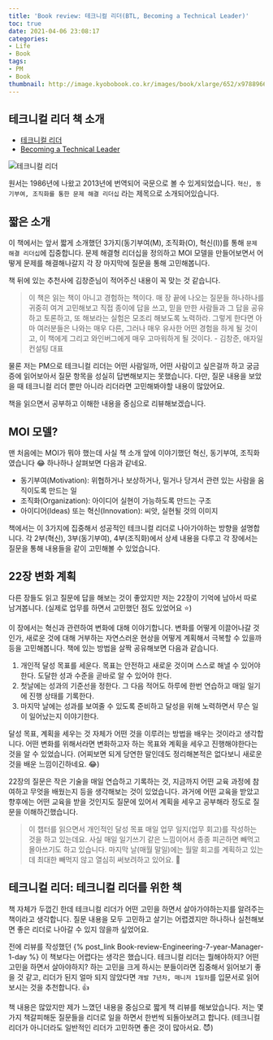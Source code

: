 ```yaml
---
title: 'Book review: 테크니컬 리더(BTL, Becoming a Technical Leader)'
toc: true
date: 2021-04-06 23:08:17
categories:
- Life
- Book
tags:
- PM
- Book
thumbnail: http://image.kyobobook.co.kr/images/book/xlarge/652/x9788966260652.jpg
---
```


## 테크니컬 리더 책 소개

- [테크니컬 리더](http://www.kyobobook.co.kr/product/detailViewKor.laf?mallGb=KOR&ejkGb=KOR&barcode=9788966260652#N)
- [Becoming a Technical Leader](https://www.amazon.com/Becoming-Technical-Leader-Problem-Solving-Approach/dp/0932633021)

![테크니컬 리더](http://image.kyobobook.co.kr/images/book/xlarge/652/x9788966260652.jpg)

원서는 1986년에 나왔고 2013년에 번역되어 국문으로 볼 수 있게되었습니다.
`혁신, 동기부여, 조직화를 통한 문제 해결 리더십` 라는 제목으로 소개되어있습니다.

## 짧은 소개

이 책에서는 앞서 짧게 소개했던 3가지(동기부여(M), 조직화(O), 혁신(I))를 통해 `문제 해결 리더십`에 집중합니다.
문제 해결형 리더십을 정의하고 MOI 모델을 만들어보면서 어떻게 문제를 해결해나갈지 각 장 마지막에 질문을 통해 고민해봅니다.

책 뒤에 있는 추천사에 김창준님이 적어주신 내용이 꼭 맞는 것 같습니다.

> 이 책은 읽는 책이 아니고 경험하는 책이다. 매 장 끝에 나오는 질문들 하나하나를 귀중히 여겨 고민해보고 직접 종이에 답을 쓰고, 믿을 만한 사람들과 그 답을 공유하고 토론하고, 또 해보라는 실험은 모조리 해보도록 노력하라.
> 그렇게 한다면 아마 여러분들은 나와는 매우 다른, 그러나 매우 유사한 어떤 경험을 하게 될 것이고, 이 책에게 그리고 와인버그에게 매우 고마워하게 될 것이다. - 김창준, 애자일 컨설팅 대표

물론 저는 PM으로 테크니컬 리더는 어떤 사람일까, 어떤 사람이고 싶은걸까 하고 궁금증에 읽어보아서 질문 항목을 성실히 답변해보지는 못했습니다.
다만, 질문 내용을 보았을 때 테크니컬 리더 뿐만 아니라 리더라면 고민해봐야할 내용이 많았어요.

책을 읽으면서 공부하고 이해한 내용을 중심으로 리뷰해보겠습니다.

## MOI 모델?

맨 처음에는 MOI가 뭐야 했는데 사실 책 소개 앞에 이야기했던 혁신, 동기부여, 조직화였습니다 😂
하나하나 살펴보면 다음과 같네요.

- 동기부여(Motivation): 위협하거나 보상하거나, 밀거나 당겨서 관련 있는 사람을 움직이도록 만드는 일
- 조직화(Organization): 아이디어 실현이 가능하도록 만드는 구조
- 아이디어(Ideas) 또는 혁신(Innovation): 씨앗, 실현될 것의 이미지

책에서는 이 3가지에 집중해서 성공적인 테크니컬 리더로 나아가야하는 방향을 설명합니다.
각 2부(혁신), 3부(동기부여), 4부(조직화)에서 상세 내용을 다루고 각 장에서는 질문을 통해 내용들을 같이 고민해볼 수 있었습니다.

## 22장 변화 계획

다른 장들도 읽고 질문에 답을 해보는 것이 좋았지만 저는 22장이 기억에 남아서 따로 남겨봅니다.
(실제로 업무를 하면서 고민했던 점도 있었어요 ⭐️)

이 장에서는 혁신과 관련하여 변화에 대해 이야기합니다.
변화를 어떻게 이끌어나갈 것인가, 새로운 것에 대해 거부하는 자연스러운 현상을 어떻게 계획해서 극복할 수 있을까 등을 고민해봅니다.
책에 있는 방법을 살짝 공유해보면 다음과 같습니다.

1. 개인적 달성 목표를 세운다. 목표는 안전하고 새로운 것이며 스스로 해낼 수 있어야한다. 도달한 성과 수준을 곧바로 알 수 있어야 한다.
2. 첫날에는 성과의 기준선을 정한다. 그 다음 적어도 하루에 한번 연습하고 매일 일기에 진행 상태를 기록한다.
3. 마지막 날에는 성과를 보여줄 수 있도록 준비하고 달성을 위해 노력하면서 무슨 일이 일어났는지 이야기한다.

달성 목표, 계획을 세우는 것 자체가 어떤 것을 이루려는 방법을 배우는 것이라고 생각합니다.
어떤 변화를 위해서라면 변화하고자 하는 목표와 계획을 세우고 진행해야한다는 것을 알 수 있었습니다.
(어찌보면 되게 당연한 말인데도 정리해본적은 없다보니 새로운 것을 배운 느낌이긴하네요. 😂)

22장의 질문은 작은 기술을 매일 연습하고 기록하는 것, 지금까지 어떤 교육 과정에 참여하고 무엇을 배웠는지 등을 생각해보는 것이 있었습니다.
과거에 어떤 교육을 받았고 향후에는 어떤 교육을 받을 것인지도 질문에 있어서 계획을 세우고 공부해라 정도로 질문을 이해하긴했습니다.

> 이 챕터를 읽으면서 개인적인 달성 목표 매일 업무 일지(업무 회고)를 작성하는 것을 하고 있는데요.
> 사실 매일 일기쓰기 같은 느낌이어서 종종 피곤하면 빼먹고 몰아쓰기도 하고 있습니다.
> 마지막 날(매월 말일)에는 월말 회고를 계획하고 있는데 최대한 빼먹지 않고 열심히 써보려하고 있어요. 💪

## 테크니컬 리더: 테크니컬 리더를 위한 책

책 자체가 두껍긴 한데 테크니컬 리더가 어떤 고민을 하면서 살아가야하는지를 알려주는 책이라고 생각합니다.
질문 내용을 모두 고민하고 살기는 어렵겠지만 하나하나 실천해보면 좋은 리더로 나아갈 수 있지 않을까 싶었어요.

전에 리뷰를 작성했던 {% post_link Book-review-Engineering-7-year-Manager-1-day %} 이 책보다는 어렵다는 생각은 했습니다.
테크니컬 리더는 뭘해야하지? 어떤 고민을 하면서 살아야하지? 하는 고민을 크게 하시는 분들이라면 집중해서 읽어보기 좋을 것 같고,
리더가 된지 얼마 되지 않았다면 `개발 7년차, 매니저 1일차`를 입문서로 읽어보시는 것을 추천합니다. 👍

책 내용은 많았지만 제가 느꼈던 내용을 중심으로 짧게 책 리뷰를 해보았습니다.
저는 몇 가지 책갈피해둔 질문들을 리더로 일을 하면서 한번씩 되돌아보려고 합니다.
(테크니컬 리더가 아니더라도 일반적인 리더가 고민하면 좋은 것이 많아서요. 😈)
